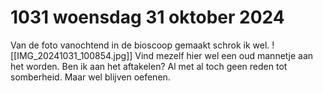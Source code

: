 # 1031 woensdag 31 oktober 2024
Van de foto vanochtend in de bioscoop gemaakt schrok ik wel.
![[IMG_20241031_100854.jpg]]
Vind mezelf hier wel een oud mannetje aan het worden. Ben ik aan het aftakelen? 
Al met al toch geen reden tot somberheid. Maar wel blijven oefenen.